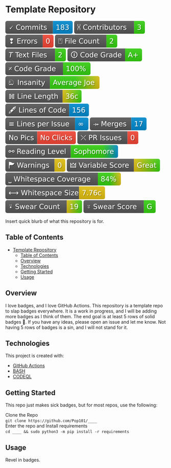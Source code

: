 # Template Repository

[<img alt="Commit Count" src=".github/badges/commit_count.svg" />](../../commits/main)
[<img alt="Contributor Count" src=".github/badges/contributor_count.svg" />](../../contributors)
[<img alt="Error Count" src=".github/badges/errors_count.svg" />](../../actions/workflows/build_with_badges.yml)
[<img alt="File Count" src=".github/badges/file_count.svg" />](../..)
[<img alt="File Count" src=".github/badges/text_file_count.svg" />](../..)
[<img alt="Code Grade" src=".github/badges/grade_letter.svg" />](../..)
[<img alt="Code Grade" src=".github/badges/grade_percent.svg" />](../..)
[<img alt="Insanity" src=".github/badges/insanity.svg" />](../..)
[<img alt="Line Length" src=".github/badges/line_length.svg" />](../..)
[<img alt="Lines of Code" src=".github/badges/lines_of_code.svg" />](../..)
[<img alt="Lines per PR" src=".github/badges/lines_per_pr.svg" />](../../issues)
[<img alt="Merges" src=".github/badges/merge_count.svg" />](../../pulls)
[<img alt="Pics" src=".github/badges/pics.svg" />](../..)
[<img alt="PR Issues" src=".github/badges/pr_issue_count.svg" />](../../issues)
[<img alt="Reading Level" src=".github/badges/reading_level.svg" />](../..)
[<img alt="Warning Count" src=".github/badges/warnings_count.svg" />](../../actions/workflows/build_with_badges.yml)
[<img alt="Variable Score" src=".github/badges/var_score.svg" />](../..)
[<img alt="Whitespace Coverage" src=".github/badges/whitespace_coverage.svg" />](../..)
[<img alt="Whitespace Size" src=".github/badges/whitespace_size.svg" />](../..)
[<img alt="Swear Count" src=".github/badges/swear_count.svg" />](../..)
[<img alt="Swear Score" src=".github/badges/swear_score.svg" />](../..)

Insert quick blurb of what this repository is for.

## Table of Contents

- [Template Repository](#template-repository)
  - [Table of Contents](#table-of-contents)
  - [Overview](#overview)
  - [Technologies](#technologies)
  - [Getting Started](#getting-started)
  - [Usage](#usage)

## Overview

I love badges, and I love GitHub Actions. This repository is a template repo to slap badges everywhere. It is a work in progress, and I will be adding more badges as I think of them. The end goal is at least 5 rows of solid badges 🦡. If you have any ideas, please open an issue and let me know. Not having 5 rows of badges is a sin, and I will not stand for it.

## Technologies

This project is created with:

- [GitHub Actions](https://github.com/features/actions)
- [BASH](https://www.gnu.org/software/bash/)
- [CODEQL](https://codeql.github.com/)
  
## Getting Started

This repo just makes sick badges, but for most repos, use the following:

Clone the Repo \
```git clone https://github.com/Pop101/____``` \
Enter the repo and Install requirements \
```cd ____ && sudo python3 -m pip install -r requirements```

## Usage

Revel in badges.
